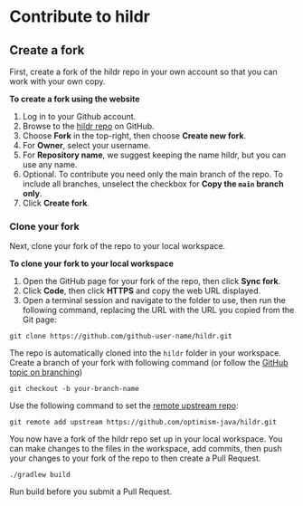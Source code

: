 # Contribute to hildr

## Create a fork

First, create a fork of the hildr repo in your own account so that you can work with your own copy.

**To create a fork using the website**

1. Log in to your Github account.
1. Browse to the [hildr repo](https://github.com/optimism-java/hildr) on GitHub.
1. Choose **Fork** in the top-right, then choose **Create new fork**.
1. For **Owner**, select your username.
1. For **Repository name**, we suggest keeping the name hildr, but you can use any name.
1. Optional. To contribute you need only the main branch of the repo. To include all branches, unselect the checkbox for **Copy the `main` branch only**.
1. Click **Create fork**.

### Clone your fork

Next, clone your fork of the repo to your local workspace.

**To clone your fork to your local workspace**
1. Open the GitHub page for your fork of the repo, then click **Sync fork**.
1. Click **Code**, then click **HTTPS** and copy the web URL displayed.
1. Open a terminal session and navigate to the folder to use, then run the following command, replacing the URL with the URL you copied from the Git page:

`git clone https://github.com/github-user-name/hildr.git`

The repo is automatically cloned into the `hildr` folder in your workspace.
Create a branch of your fork with following command (or follow the [GitHub topic on branching](https://docs.github.com/en/pull-requests/collaborating-with-pull-requests/proposing-changes-to-your-work-with-pull-requests/creating-and-deleting-branches-within-your-repository))

`git checkout -b your-branch-name`

Use the following command to set the [remote upstream repo](https://docs.github.com/en/pull-requests/collaborating-with-pull-requests/working-with-forks/configuring-a-remote-repository-for-a-fork):

`git remote add upstream https://github.com/optimism-java/hildr.git`

You now have a fork of the hildr repo set up in your local workspace. You can make changes to the files in the workspace, add commits, then push your changes to your fork of the repo to then create a Pull Request.

`./gradlew build`

Run build before you submit a Pull Request.
